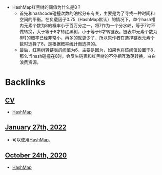 - HashMap红黑树的阈值为什么是8？
    - 首先和hashcode碰撞次数的泊松分布有关，主要是为了寻找一种时间和空间的平衡。在负载因子0.75（HashMap默认）的情况下，单个hash槽内元素个数为8的概率小于百万分之一，将7作为一个分水岭，等于7时不做转换，大于等于8才转红黑树，小于等于6才转链表。链表中元素个数为8时的概率已经非常小，再多的就更少了，所以原作者在选择链表元素个数时选择了8，是根据概率统计而选择的。
    - 最后，红黑树转链表的阈值为6，主要是因为，如果也将该阈值设置于8，那么当hash碰撞在8时，会反生链表和红黑树的不停相互激荡转换，白白浪费资源。

# Backlinks
## [CV](<CV.md>)
- [HashMap](<HashMap.md>)

## [January 27th, 2022](<January 27th, 2022.md>)
- 可以使用[HashMap](<HashMap.md>)、

## [October 24th, 2020](<October 24th, 2020.md>)
- [HashMap](<HashMap.md>)

